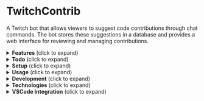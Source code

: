 # TwitchContrib

A Twitch bot that allows viewers to suggest code contributions through chat commands. The bot stores these suggestions in a database and provides a web interface for reviewing and managing contributions.

<details>
<summary><strong>Features</strong> (click to expand)</summary>

- Twitch chat command (!contrib) for submitting code suggestions with syntax highlighting
- Real-time code formatting with proper indentation
- Duplicate submission prevention
- Web interface for reviewing pending contributions
- Accept/reject workflow for managing submissions
- SQLite database for local development
- Postgres database for production deployment on Vercel -- Tested with neon
- Syntax highlighting for multiple languages
- User contribution tracking and cooldown system
</details>

<details>
<summary><strong>Todo</strong> (click to expand)</summary>

- Add apply on vscode Feature -- completed for local. need to do for vercel
- Add apply on neovim Feature
</details>

<details>
<summary><strong>Setup</strong> (click to expand)</summary>

### Local Development
1. Clone the repository:
```bash
git clone https://github.com/Umpriel/twitchContrib.git
cd twitch-contrib
```

2. Install dependencies:
```bash
npm install
```

3. Configure environment variables:
  Local Development:
   - Create a twitch app (bot) in [console](https://dev.twitch.tv/console) (make it confidential)
   - Copy `.env.example` to `.env.local` or `.env`
   - Fill in your Twitch credentials:
     - `NEXT_PUBLIC_TWITCH_CLIENT_ID`: Your bot's client ID - from the console
     - `TWITCH_CLIENT_SECRET`: Your bot secret - from the console
     - `TWITCH_CHANNEL`: Your channel name
     - `NEXT_PUBLIC_TWITCH_REDIRECT_URI`: http://localhost:3005/api/auth/callback
     - `TWITCH_SCOPES`: chat:read chat:edit
     - `TWITCH_BOT_USERNAME`: Your bot's username - from the console
5. Start the development server:
```bash
npm run dev
```

### Vercel Deployment
1. Fork the repository
2. Create a twitch app in [console](https://dev.twitch.tv/console) (make it confidential)
3. Create a new Vercel project and connect it to this repository.
4. Deploy the project.
5. If you already made .env file for local just drag and drop the `.env` file into the Vercel settings > environment variables
   If not then use the same steps in local development to get the vars then add them to the Vercel environment variables
6. Go to Storage > create a new database > Neon > It will be automatically added to the environment variables
7. Redeploy the project from the Vercel dashboard > Deployments > New > Redeploy
8. Go to https://dev.twitch.tv/console edit your app and setup the redirect uri to your vercel url (e.g. https://{your-vercel-app-url}/api/auth/callback )
9. You should be all set! if you have any issues create an issue on the github.
</details>

<details>
<summary><strong>Usage</strong> (click to expand)</summary>

### Twitch Chat Commands

Submit code with automatic formatting:
```
!contrib filename.ext function example() { \n console.log("hello"); \n }
```

Submit code with line number:
```
!contrib filename.ext line:123 function example() { \n console.log("hello"); \n }
```

The code will be automatically formatted with proper indentation and syntax highlighting.

### Web Interface

Access the web interface at `http://localhost:3005` to:
- View pending contributions with syntax highlighting
- Accept or reject submissions
- View contribution history
- Refresh contributions in real-time
</details>

<details>
<summary><strong>Development</strong> (click to expand)</summary>

- Development server: `npm run dev`
- Build: `npm run build`
- Production start: `npm start`
</details>

<details>
<summary><strong>Technologies</strong> (click to expand)</summary>

- Next.js 15.2.4
- React 18.2.0
- TypeScript 5.4.2
- TMI.js 1.8.5
- SQLite3 with better-sqlite3 11.9.1
- Tailwind CSS 3.3.3
- Prism.js 1.30.0
- Heroicons 2.2.0
- @twurple/api, @twurple/auth, @twurple/chat 7.2.1
- @vercel/postgres 0.10.0
</details>

<details>
<summary><strong>VSCode Integration</strong> (click to expand)</summary>

The TwitchContrib VSCode extension allows you to receive code contributions directly into your editor, with files created in the correct location and code inserted at specific line numbers.

### Installation

1. Install the TwitchContrib VSCode extension:
   - Navigate to the `extensions/vscode-contrib` directory
   - Run `npm install` (if needed)
   - Install the VSCE tool: `npm install -g @vscode/vsce` (or `npm install -g @vscode/vsce`)
   - Package the extension: `vsce package` (or use `npx @vscode/vsce package`)
   - Install the extension in VSCode: `code --install-extension twitchcontrib-0.1.0.vsix`

2. Once installed, the extension will automatically start a local server on port 54321.

### Usage

1. **Project Root Detection**: The extension automatically detects your workspace folder as the repository root when:
   - VSCode first starts with the extension active
   - When you receive your first contribution (if no root was set before)

2. **Sending Contributions**:
   - In the TwitchContrib web interface, accepted contributions will have a "Send to VSCode" button
   - When clicked, you can optionally specify a relative path for the file
   - The file will be created/updated in your project, and opened in the editor

3. **Available Commands** (Access via Command Palette - Ctrl+Shift+P):
   - `TwitchContrib: Select Repository Root` - Manually choose your project root folder
   - `TwitchContrib: Set Manual Path Override` - Specify an absolute path to use instead of workspace folder
   - `TwitchContrib: Show Current Paths` - Display which paths are currently configured
   - `TwitchContrib: Create New File` - Create a new file in your project

4. **Path Priority**:
   - Manual path override (if set)
   - Repository root path
   - Current workspace folder
   - User prompt as fallback

### Troubleshooting

- If files are created in the wrong location, use the `TwitchContrib: Show Current Paths` command to check your current configuration
- Use `TwitchContrib: Set Manual Path Override` to explicitly set the base path for all contributions
- To reset the manual path override, run the command and leave the input field empty
</details>